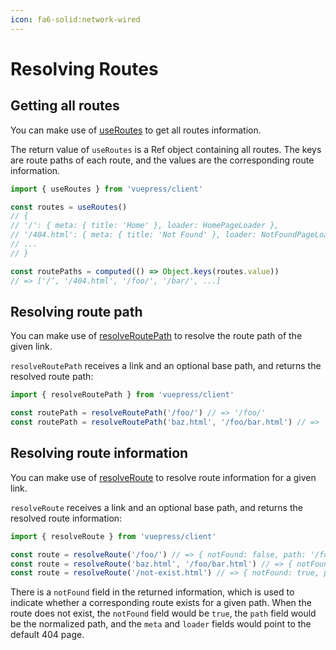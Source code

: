 ```yaml
---
icon: fa6-solid:network-wired
---
```


# Resolving Routes

## Getting all routes

You can make use of [useRoutes](../../reference/client-api.md#useroutes) to get all routes information.

The return value of `useRoutes` is a Ref object containing all routes. The keys are route paths of each route, and the values are the corresponding route information.

```ts
import { useRoutes } from 'vuepress/client'

const routes = useRoutes()
// {
// '/': { meta: { title: 'Home' }, loader: HomePageLoader },
// '/404.html': { meta: { title: 'Not Found' }, loader: NotFoundPageLoader },
// ...
// }

const routePaths = computed(() => Object.keys(routes.value))
// => ['/‘, '/404.html', '/foo/', '/bar/', ...]
```

## Resolving route path

You can make use of [resolveRoutePath](../../reference/client-api.md#resolveroutepath) to resolve the route path of the given link.

`resolveRoutePath` receives a link and an optional base path, and returns the resolved route path:

```ts
import { resolveRoutePath } from 'vuepress/client'

const routePath = resolveRoutePath('/foo/') // => '/foo/'
const routePath = resolveRoutePath('baz.html', '/foo/bar.html') // => '/foo/baz.html'
```

## Resolving route information

You can make use of [resolveRoute](../../reference/client-api.md#resolveroute) to resolve route information for a given link.

`resolveRoute` receives a link and an optional base path, and returns the resolved route information:

```ts
import { resolveRoute } from 'vuepress/client'

const route = resolveRoute('/foo/') // => { notFound: false, path: '/foo/', meta: { title: 'Foo' }, loader: FooPageLoader }
const route = resolveRoute('baz.html', '/foo/bar.html') // => { notFound: false, path: '/foo/baz.html', meta: { title: 'Baz' }, loader: BazPageLoader }
const route = resolveRoute('/not-exist.html') // => { notFound: true, path: '/not-exist.html', meta: { title: 'Not Found' }, loader: NotFoundPageLoader }
```

There is a `notFound` field in the returned information, which is used to indicate whether a corresponding route exists for a given path. When the route does not exist, the `notFound` field would be `true`, the `path` field would be the normalized path, and the `meta` and `loader` fields would point to the default 404 page.
